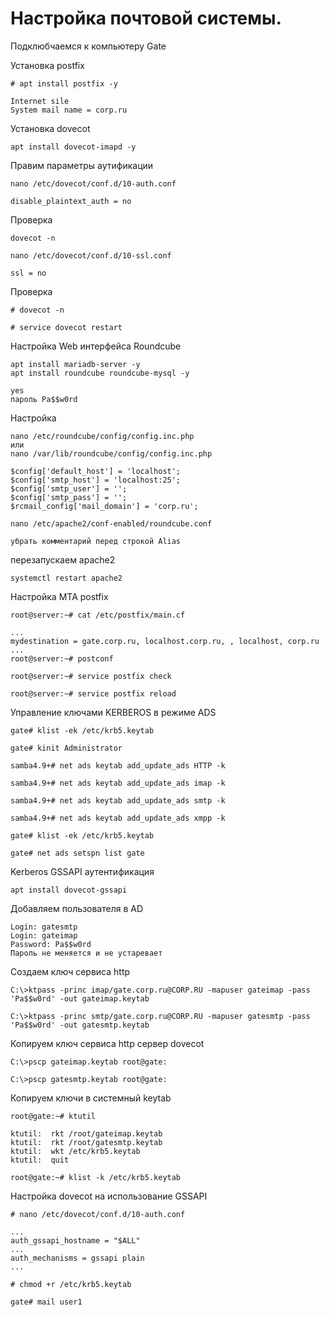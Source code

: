 
# Настройка почтовой системы.

Подклюбчаемся к компьютеру Gate

Установка postfix

```
# apt install postfix -y
```
```
Internet sile
System mail name = corp.ru
```


Установка dovecot

```
apt install dovecot-imapd -y
```

Правим параметры аутификации

```
nano /etc/dovecot/conf.d/10-auth.conf
```
```
disable_plaintext_auth = no
```
Проверка 

```
dovecot -n
```

```
nano /etc/dovecot/conf.d/10-ssl.conf
```
```
ssl = no 
```
Проверка 

```
# dovecot -n

# service dovecot restart
```

Настройка Web интерфейса Roundcube

```
apt install mariadb-server -y
apt install roundcube roundcube-mysql -y
```
```
yes
пароль Pa$$w0rd
```

Настройка
```
nano /etc/roundcube/config/config.inc.php
или
nano /var/lib/roundcube/config/config.inc.php
```
```
$config['default_host'] = 'localhost';
$config['smtp_host'] = 'localhost:25';
$config['smtp_user'] = '';
$config['smtp_pass'] = '';
$rcmail_config['mail_domain'] = 'corp.ru';

```
```
nano /etc/apache2/conf-enabled/roundcube.conf
```
```
убрать комментарий перед строкой Alias
```

перезапускаем apache2

```
systemctl restart apache2
```

Настройка MTA postfix
```
root@server:~# cat /etc/postfix/main.cf
```
```
...
mydestination = gate.corp.ru, localhost.corp.ru, , localhost, corp.ru
...
root@server:~# postconf

root@server:~# service postfix check

root@server:~# service postfix reload
```
Управление ключами KERBEROS в режиме ADS

```
gate# klist -ek /etc/krb5.keytab
```
```
gate# kinit Administrator
```
```
samba4.9+# net ads keytab add_update_ads HTTP -k

samba4.9+# net ads keytab add_update_ads imap -k

samba4.9+# net ads keytab add_update_ads smtp -k
   
samba4.9+# net ads keytab add_update_ads xmpp -k

gate# klist -ek /etc/krb5.keytab

gate# net ads setspn list gate
```
Kerberos GSSAPI аутентификация

```
apt install dovecot-gssapi
```
Добавляем пользователя в AD

```
Login: gatesmtp
Login: gateimap
Password: Pa$$w0rd
Пароль не меняется и не устаревает
```

Создаем ключ сервиса http 
```
C:\>ktpass -princ imap/gate.corp.ru@CORP.RU -mapuser gateimap -pass 'Pa$$w0rd' -out gateimap.keytab

C:\>ktpass -princ smtp/gate.corp.ru@CORP.RU -mapuser gatesmtp -pass 'Pa$$w0rd' -out gatesmtp.keytab
```
Копируем ключ сервиса http сервер dovecot
```
C:\>pscp gateimap.keytab root@gate:

C:\>pscp gatesmtp.keytab root@gate:
```

Копируем ключи в системный keytab

```
root@gate:~# ktutil
```
```
ktutil:  rkt /root/gateimap.keytab
ktutil:  rkt /root/gatesmtp.keytab
ktutil:  wkt /etc/krb5.keytab
ktutil:  quit
```
```
root@gate:~# klist -k /etc/krb5.keytab
```

Настройка dovecot на использование GSSAPI
```
# nano /etc/dovecot/conf.d/10-auth.conf
```
```
...
auth_gssapi_hostname = "$ALL"
...
auth_mechanisms = gssapi plain
...
```
```
# chmod +r /etc/krb5.keytab
```
```
gate# mail user1
```
